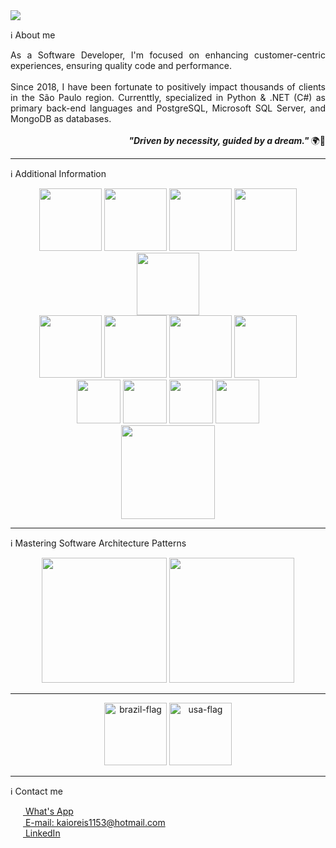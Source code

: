 <img src="https://res.cloudinary.com/dw5vgi1w1/image/upload/v1759014521/Kaio_rm3oii.png" />

ℹ About me

<div align="justify">
  As a Software Developer, I'm focused on enhancing customer-centric experiences, ensuring quality code and performance. 
<div>
  
<div> 
  &nbsp;
</div>

<div> 
  Since 2018, I have been fortunate to positively impact thousands of clients in the São Paulo region. Currenttly, specialized in Python & .NET (C#) as primary back-end languages and PostgreSQL, Microsoft SQL Server, and MongoDB as databases.
</div>

<div> 
  &nbsp;
</div>

<div align="right">  
 <i> <b> "Driven by necessity, guided by a dream." </b> </i> 🌍🧠   
</div>

<hr>

ℹ Additional Information

<div align="center">    
  <img height="100em" src="https://cdn.jsdelivr.net/gh/devicons/devicon@latest/icons/python/python-original-wordmark.svg" />
  <img height="100em" src="https://cdn.jsdelivr.net/gh/devicons/devicon@latest/icons/csharp/csharp-original.svg" />
  <img height="100em" src="https://cdn.jsdelivr.net/gh/devicons/devicon@latest/icons/azuresqldatabase/azuresqldatabase-original.svg"/>   
  <img height="100em" src="https://cdn.jsdelivr.net/gh/devicons/devicon@latest/icons/mongodb/mongodb-original.svg"/>
  <img height="100em" src="https://cdn.jsdelivr.net/gh/devicons/devicon@latest/icons/postman/postman-original.svg"/>
</div>

<div align="center">
  <img height="100em" src="https://cdn.jsdelivr.net/gh/devicons/devicon@latest/icons/dbeaver/dbeaver-original.svg" />
  <img height="100em" src="https://cdn.jsdelivr.net/gh/devicons/devicon@latest/icons/azuredevops/azuredevops-original.svg" />
  <img height="100em" src="https://cdn.jsdelivr.net/gh/devicons/devicon@latest/icons/vscode/vscode-original-wordmark.svg" /> 
  <img height="100em" src="https://cdn.jsdelivr.net/gh/devicons/devicon@latest/icons/visualstudio/visualstudio-original.svg" />
</div>


<div align="center">
  <img height="70em" src="https://cdn.jsdelivr.net/gh/devicons/devicon@latest/icons/javascript/javascript-original.svg" />         
  <img height="70em" src="https://cdn.jsdelivr.net/gh/devicons/devicon@latest/icons/typescript/typescript-original.svg" />          
  <img height="70em" src="https://cdn.jsdelivr.net/gh/devicons/devicon@latest/icons/tailwindcss/tailwindcss-original.svg"/>          
  <img height="70em" src="https://cdn.jsdelivr.net/gh/devicons/devicon@latest/icons/bootstrap/bootstrap-original.svg" />  
</div>

<div align="center">
  <img height="150em" src="https://cdn.jsdelivr.net/gh/devicons/devicon@latest/icons/git/git-plain-wordmark.svg" />
</div>

<hr>

ℹ Mastering Software Architecture Patterns
<div align="center">
  <img height="200em" src="https://res.cloudinary.com/dw5vgi1w1/image/upload/v1756565385/CleanArchitecture_jdouet.jpg"/>
  <img height="200em" src="https://res.cloudinary.com/dw5vgi1w1/image/upload/v1756565477/MVC-Architecture-800x450_k90kya.png"/>
</div>

<hr> 

<div align="center">  
  <img height="100em" src="https://img.icons8.com/color/96/brazil-circular.png" alt="brazil-flag"/>  
  <img height="100em" src="https://img.icons8.com/color/96/usa-circular.png" alt="usa-flag"/>
</div>

<hr>


ℹ Contact me

<a href="https://kaiogotyacode.github.io/whatsappCR/" target="_blank">
  <img src="https://res.cloudinary.com/dw5vgi1w1/image/upload/v1759015268/whatsappicon_qlzxhg.png" height="15em" style="vertical-align:middle; margin-right:5px;" /> What's App
</a>
<br>
<a href="mailto:kaioreis1153@hotmail.com" target="_blank">
  <img src="https://res.cloudinary.com/dw5vgi1w1/image/upload/v1759015270/5382-outlook_102516_xoy17r.png" height="15em" style="vertical-align:middle; margin-right:5px;" />
  E-mail: kaioreis1153@hotmail.com
</a>
<br>
<a href="https://www.linkedin.com/in/kaioreis/" target="_blank">
  <img src="https://res.cloudinary.com/dw5vgi1w1/image/upload/v1759015271/LinkedIn_icon.svg_vtalmn.png" height="15em" style="vertical-align:middle; margin-right:5px;" />
  LinkedIn
</a>



